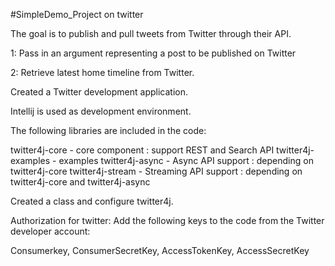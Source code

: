 #SimpleDemo_Project on twitter

The goal is to publish and pull tweets from Twitter through their API.

1: Pass in an argument representing a post to be published on Twitter

2: Retrieve latest home timeline from Twitter.

Created a Twitter development application.

Intellij is used as development environment.

The following libraries are included in the code:

twitter4j-core - core component : support REST and Search API
twitter4j-examples - examples
twitter4j-async - Async API support : depending on twitter4j-core
twitter4j-stream - Streaming API support : depending on twitter4j-core and twitter4j-async

Created a class and configure twitter4j.

Authorization for twitter:
Add the following keys to the code from the Twitter developer account:

Consumerkey, ConsumerSecretKey, AccessTokenKey, AccessSecretKey
